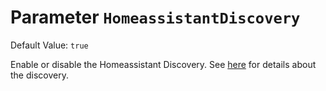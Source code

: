 # Parameter `HomeassistantDiscovery`
Default Value: `true`

Enable or disable the Homeassistant Discovery.
See [here](../Integration-Home-Assistant) for details about the discovery.
